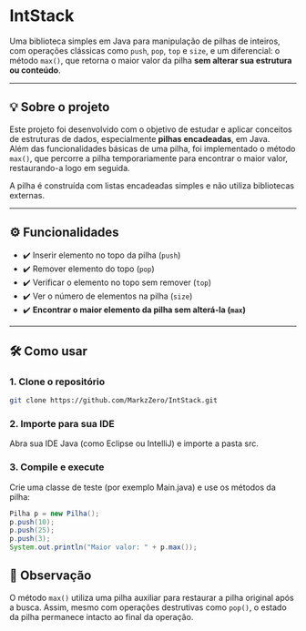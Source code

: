 # IntStack

Uma biblioteca simples em Java para manipulação de pilhas de inteiros, com operações clássicas como `push`, `pop`, `top` e `size`, e um diferencial: o método `max()`, que retorna o maior valor da pilha **sem alterar sua estrutura ou conteúdo**.

---

## 💡 Sobre o projeto

Este projeto foi desenvolvido com o objetivo de estudar e aplicar conceitos de estruturas de dados, especialmente **pilhas encadeadas**, em Java.  
Além das funcionalidades básicas de uma pilha, foi implementado o método `max()`, que percorre a pilha temporariamente para encontrar o maior valor, restaurando-a logo em seguida.

A pilha é construída com listas encadeadas simples e não utiliza bibliotecas externas.

---

## ⚙️ Funcionalidades

- ✔️ Inserir elemento no topo da pilha (`push`)
- ✔️ Remover elemento do topo (`pop`)
- ✔️ Verificar o elemento no topo sem remover (`top`)
- ✔️ Ver o número de elementos na pilha (`size`)
- ✔️ **Encontrar o maior elemento da pilha sem alterá-la (`max`)**

---

## 🛠️ Como usar

### 1. Clone o repositório

```bash
git clone https://github.com/MarkzZero/IntStack.git
```

### 2. Importe para sua IDE

Abra sua IDE Java (como Eclipse ou IntelliJ) e importe a pasta src.

### 3. Compile e execute

Crie uma classe de teste (por exemplo Main.java) e use os métodos da pilha:

```java
Pilha p = new Pilha();
p.push(10);
p.push(25);
p.push(3);
System.out.println("Maior valor: " + p.max()); 
```

## 📌 Observação

O método `max()` utiliza uma pilha auxiliar para restaurar a pilha original após a busca. Assim, mesmo com operações destrutivas como `pop()`, o estado da pilha permanece intacto ao final da operação.


